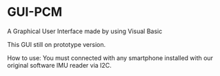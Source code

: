 # GUI-PCM
A Graphical User Interface made by using Visual Basic

This GUI still on prototype version.

How to use:
You must connected with any smartphone installed with our original software IMU reader via I2C.
